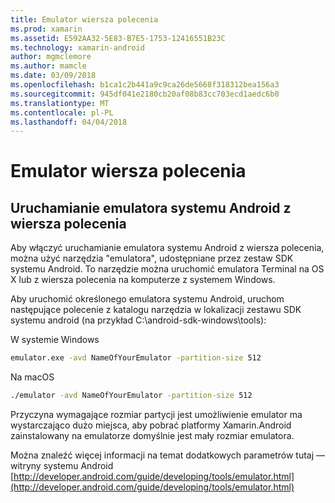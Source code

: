 ```yaml
---
title: Emulator wiersza polecenia
ms.prod: xamarin
ms.assetid: E592AA32-5E83-B7E5-1753-12416551B23C
ms.technology: xamarin-android
author: mgmclemore
ms.author: mamcle
ms.date: 03/09/2018
ms.openlocfilehash: b1ca1c2b441a9c9ca26de5668f318312bea156a3
ms.sourcegitcommit: 945df041e2180cb20af08b83cc703ecd1aedc6b0
ms.translationtype: MT
ms.contentlocale: pl-PL
ms.lasthandoff: 04/04/2018
---
```

# <a name="command-line-emulator"></a>Emulator wiersza polecenia


## <a name="running-the-android-emulator-from-the-command-line"></a>Uruchamianie emulatora systemu Android z wiersza polecenia

Aby włączyć uruchamianie emulatora systemu Android z wiersza polecenia, można użyć narzędzia "emulatora", udostępniane przez zestaw SDK systemu Android. To narzędzie można uruchomić emulatora Terminal na OS X lub z wiersza polecenia na komputerze z systemem Windows.

Aby uruchomić określonego emulatora systemu Android, uruchom następujące polecenie z katalogu narzędzia w lokalizacji zestawu SDK systemu android (na przykład C:\android-sdk-windows\tools):

W systemie Windows

```cmd
emulator.exe -avd NameOfYourEmulator -partition-size 512
```

Na macOS

```bash
./emulator -avd NameOfYourEmulator -partition-size 512
```

Przyczyna wymagające rozmiar partycji jest umożliwienie emulator ma wystarczająco dużo miejsca, aby pobrać platformy Xamarin.Android zainstalowany na emulatorze domyślnie jest mały rozmiar emulatora.

Można znaleźć więcej informacji na temat dodatkowych parametrów tutaj — witryny systemu Android [http://developer.android.com/guide/developing/tools/emulator.html](http://developer.android.com/guide/developing/tools/emulator.html)
